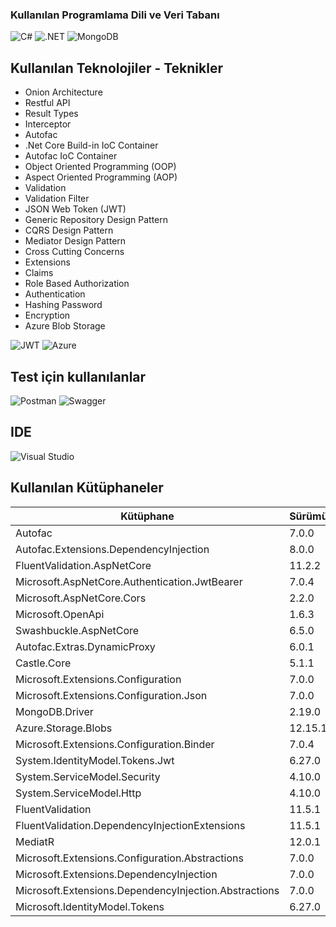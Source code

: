 ### Kullanılan Programlama Dili ve Veri Tabanı

![C#][csharp]
![.NET][dotnet]
![MongoDB][mongodb]


<!-- ## Contact

Your Name - [@twitter_handle](https://twitter.com/twitter_handle) - email@email_client.com

Project Link: [https://github.com/github_username/repo_name](https://github.com/github_username/repo_name)
-->

## Kullanılan Teknolojiler - Teknikler

<ul>
  <li> Onion Architecture </li>
  <li> Restful API </li>
  <li> Result Types </li>
  <li> Interceptor </li>
  <li> Autofac </li>
  <li> .Net Core Build-in IoC Container </li>
  <li> Autofac IoC Container </li>
  <li> Object Oriented Programming (OOP) </li>
  <li> Aspect Oriented Programming (AOP) </li>
  <li> Validation </li>
  <li> Validation Filter </li>
  <li> JSON Web Token (JWT) </li>
  <li> Generic Repository Design Pattern </li>
  <li> CQRS Design Pattern </li>
  <li> Mediator Design Pattern </li>
  <li> Cross Cutting Concerns </li>
  <li> Extensions </li>
  <li> Claims </li>
  <li> Role Based Authorization </li>
  <li> Authentication </li>
  <li> Hashing Password </li>
  <li> Encryption </li>
  <li> Azure Blob Storage </li>
</ul>

![JWT][jwt] ![Azure][azure]

## Test için kullanılanlar
![Postman][postman]
![Swagger][swagger]

## IDE
![Visual Studio][vs]

[csharp]:https://img.shields.io/badge/c%23-%23239120.svg?style=for-the-badge&logo=c-sharp&logoColor=white
[dotnet]:https://img.shields.io/badge/.NET-5C2D91?style=for-the-badge&logo=.net&logoColor=white
[mongodb]:https://img.shields.io/badge/MongoDB-%234ea94b.svg?style=for-the-badge&logo=mongodb&logoColor=white
[jwt]:https://img.shields.io/badge/JWT-black?style=for-the-badge&logo=JSON%20web%20tokens
[vs]:https://img.shields.io/badge/Visual%20Studio-5C2D91.svg?style=for-the-badge&logo=visual-studio&logoColor=white
[swagger]:https://img.shields.io/badge/-Swagger-%23Clojure?style=for-the-badge&logo=swagger&logoColor=white
[postman]:https://img.shields.io/badge/Postman-FF6C37?style=for-the-badge&logo=postman&logoColor=white
[azure]:https://img.shields.io/badge/azure-%230072C6.svg?style=for-the-badge&logo=microsoftazure&logoColor=white

## Kullanılan Kütüphaneler

| Kütüphane             | Sürümü                                                                |
| ----------------- | ------------------------------------------------------------------ |
| Autofac | 7.0.0  |
| Autofac.Extensions.DependencyInjection | 8.0.0 |
| FluentValidation.AspNetCore | 11.2.2 |
| Microsoft.AspNetCore.Authentication.JwtBearer | 7.0.4 |
| Microsoft.AspNetCore.Cors | 2.2.0 |
| Microsoft.OpenApi | 1.6.3 |
| Swashbuckle.AspNetCore | 6.5.0 |
| Autofac.Extras.DynamicProxy | 6.0.1 |
| Castle.Core | 5.1.1 |
| Microsoft.Extensions.Configuration | 7.0.0 |
| Microsoft.Extensions.Configuration.Json | 7.0.0 |
| MongoDB.Driver | 2.19.0 |
| Azure.Storage.Blobs | 12.15.1 |
| Microsoft.Extensions.Configuration.Binder | 7.0.4 |
| System.IdentityModel.Tokens.Jwt | 6.27.0 |
| System.ServiceModel.Security | 4.10.0 |
| System.ServiceModel.Http | 4.10.0 |
| FluentValidation | 11.5.1 |
| FluentValidation.DependencyInjectionExtensions | 11.5.1 |
| MediatR | 12.0.1 |
| Microsoft.Extensions.Configuration.Abstractions | 7.0.0 |
| Microsoft.Extensions.DependencyInjection | 7.0.0 |
| Microsoft.Extensions.DependencyInjection.Abstractions | 7.0.0 |
| Microsoft.IdentityModel.Tokens | 6.27.0 |
